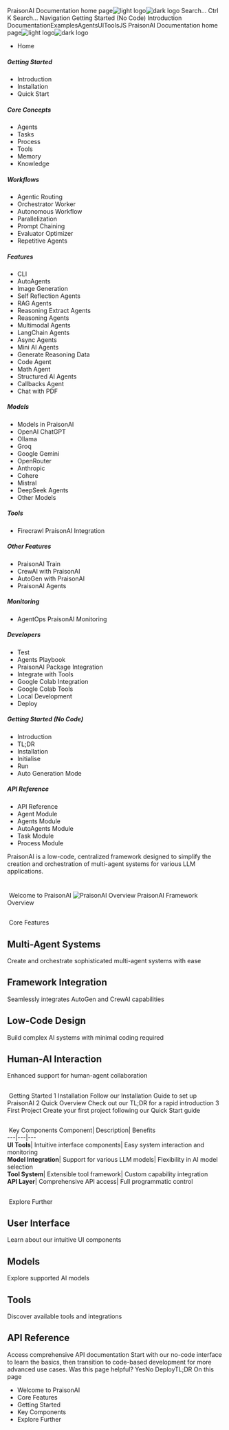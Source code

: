 PraisonAI Documentation home page![light logo](https://docs.praison.ai/images/praisonai-logo-large-dark.png)![dark logo](https://docs.praison.ai/images/praisonai-logo-large-light.png)
Search...
Ctrl K
Search...
Navigation
Getting Started (No Code)
Introduction
DocumentationExamplesAgentsUIToolsJS
PraisonAI Documentation home page![light logo](https://docs.praison.ai/images/praisonai-logo-large-dark.png)![dark logo](https://docs.praison.ai/images/praisonai-logo-large-light.png)
  * Home


##### Getting Started
  * Introduction
  * Installation
  * Quick Start


##### Core Concepts
  * Agents
  * Tasks
  * Process
  * Tools
  * Memory
  * Knowledge


##### Workflows
  * Agentic Routing
  * Orchestrator Worker
  * Autonomous Workflow
  * Parallelization
  * Prompt Chaining
  * Evaluator Optimizer
  * Repetitive Agents


##### Features
  * CLI
  * AutoAgents
  * Image Generation
  * Self Reflection Agents
  * RAG Agents
  * Reasoning Extract Agents
  * Reasoning Agents
  * Multimodal Agents
  * LangChain Agents
  * Async Agents
  * Mini AI Agents
  * Generate Reasoning Data
  * Code Agent
  * Math Agent
  * Structured AI Agents
  * Callbacks Agent
  * Chat with PDF


##### Models
  * Models in PraisonAI
  * OpenAI ChatGPT
  * Ollama
  * Groq
  * Google Gemini
  * OpenRouter
  * Anthropic
  * Cohere
  * Mistral
  * DeepSeek Agents
  * Other Models


##### Tools
  * Firecrawl PraisonAI Integration


##### Other Features
  * PraisonAI Train
  * CrewAI with PraisonAI
  * AutoGen with PraisonAI
  * PraisonAI Agents


##### Monitoring
  * AgentOps PraisonAI Monitoring


##### Developers
  * Test
  * Agents Playbook
  * PraisonAI Package Integration
  * Integrate with Tools
  * Google Colab Integration
  * Google Colab Tools
  * Local Development
  * Deploy


##### Getting Started (No Code)
  * Introduction
  * TL;DR
  * Installation
  * Initialise
  * Run
  * Auto Generation Mode


##### API Reference
  * API Reference
  * Agent Module
  * Agents Module
  * AutoAgents Module
  * Task Module
  * Process Module


PraisonAI is a low-code, centralized framework designed to simplify the creation and orchestration of multi-agent systems for various LLM applications.
# 
​
Welcome to PraisonAI
![PraisonAI Overview](https://docs.praison.ai/images/praisonai-overview.png)
PraisonAI Framework Overview
## 
​
Core Features
## Multi-Agent Systems
Create and orchestrate sophisticated multi-agent systems with ease
## Framework Integration
Seamlessly integrates AutoGen and CrewAI capabilities
## Low-Code Design
Build complex AI systems with minimal coding required
## Human-AI Interaction
Enhanced support for human-agent collaboration
## 
​
Getting Started
1
Installation
Follow our Installation Guide to set up PraisonAI
2
Quick Overview
Check out our TL;DR for a rapid introduction
3
First Project
Create your first project following our Quick Start guide
## 
​
Key Components
Component| Description| Benefits  
---|---|---  
**UI Tools**|  Intuitive interface components| Easy system interaction and monitoring  
**Model Integration**|  Support for various LLM models| Flexibility in AI model selection  
**Tool System**|  Extensible tool framework| Custom capability integration  
**API Layer**|  Comprehensive API access| Full programmatic control  
## 
​
Explore Further
## User Interface
Learn about our intuitive UI components
## Models
Explore supported AI models
## Tools
Discover available tools and integrations
## API Reference
Access comprehensive API documentation
Start with our no-code interface to learn the basics, then transition to code-based development for more advanced use cases.
Was this page helpful?
YesNo
DeployTL;DR
On this page
  * Welcome to PraisonAI
  * Core Features
  * Getting Started
  * Key Components
  * Explore Further


